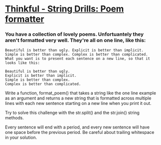 # [Thinkful - String Drills: Poem formatter](https://www.codewars.com/kata/585af8f645376cda59000200) #

### You have a collection of lovely poems. Unfortuantely they aren't formatted very well. They're all on one line, like this: ###

    Beautiful is better than ugly. Explicit is better than implicit. Simple is better than complex. Complex is better than complicated.
    What you want is to present each sentence on a new line, so that it looks like this:

    Beautiful is better than ugly.
    Explicit is better than implicit.
    Simple is better than complex.
    Complex is better than complicated.

Write a function, format_poem() that takes a string like the one line example as an argument and returns a new string that is formatted across multiple lines with each new sentence starting on a new line when you print it out.

Try to solve this challenge with the str.split() and the str.join() string methods.

Every sentence will end with a period, and every new sentence will have one space before the previous period. Be careful about trailing whitespace in your solution.
